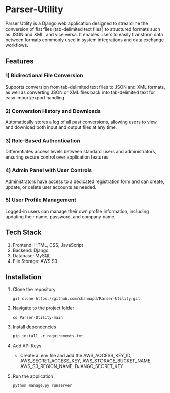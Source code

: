 # Parser-Utility

Parser Utility is a Django web application designed to streamline the conversion of flat files (tab-delimited text files) to structured formats such as JSON and XML, and vice versa. It enables users to easily transform data between formats commonly used in system integrations and data exchange workflows.

## Features

### 1) Bidirectional File Conversion 
   Supports conversion from tab-delimited text files to JSON and XML formats, as well as converting JSON or XML files back into tab-delimited text for easy import/export handling.

### 2) Conversion History and Downloads 
   Automatically stores a log of all past conversions, allowing users to view and download both input and output files at any time.

### 3) Role-Based Authentication 
   Differentiates access levels between standard users and administrators, ensuring secure control over application features.

### 4) Admin Panel with User Controls 
   Administrators have access to a dedicated registration form and can create, update, or delete user accounts as needed.

### 5) User Profile Management 
   Logged-in users can manage their own profile information, including updating their name, password, and company name.

## Tech Stack

1. Frontend: HTML, CSS, JavaScript
2. Backend: Django
3. Database: MySQL
4. File Storage: AWS S3

## Installation

1) Clone the repository
   
   ```
   git clone https://github.com/channapd/Parser-Utility.git
   ```

2) Navigate to the project folder

   ```
   cd Parser-Utility-main
   ```

3) Install dependencies

   ```
   pip install -r requirements.txt
   ```

4) Add API Keys
   - Create a .env file and add the AWS_ACCESS_KEY_ID, AWS_SECRET_ACCESS_KEY, AWS_STORAGE_BUCKET_NAME, AWS_S3_REGION_NAME, DJANGO_SECRET_KEY


5) Run the application

   ```
   python manage.py runserver
   ```
